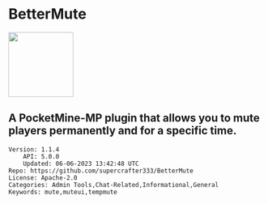 # BetterMute
<img src="https://raw.githubusercontent.com/supercrafter333/BetterMute/10913614ed1d425de650b0b0505bb34ab951aeff/icon.gif" width="128" height="128" />

## A PocketMine-MP plugin that allows you to mute players permanently and for a specific time.
```properties
Version: 1.1.4
    API: 5.0.0
    Updated: 06-06-2023 13:42:48 UTC
Repo: https://github.com/supercrafter333/BetterMute
License: Apache-2.0
Categories: Admin Tools,Chat-Related,Informational,General
Keywords: mute,muteui,tempmute
```